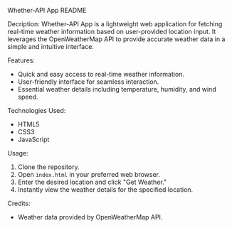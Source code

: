 Whether-API App README

Decription:
Whether-API App is a lightweight web application for fetching real-time weather information based on user-provided location input. It leverages the OpenWeatherMap API to provide accurate weather data in a simple and intuitive interface.

Features:
- Quick and easy access to real-time weather information.
- User-friendly interface for seamless interaction.
- Essential weather details including temperature, humidity, and wind speed.

Technologies Used:
- HTML5
- CSS3
- JavaScript

Usage:
1. Clone the repository.
2. Open `index.html` in your preferred web browser.
3. Enter the desired location and click "Get Weather."
4. Instantly view the weather details for the specified location.


Credits:
- Weather data provided by OpenWeatherMap API.

